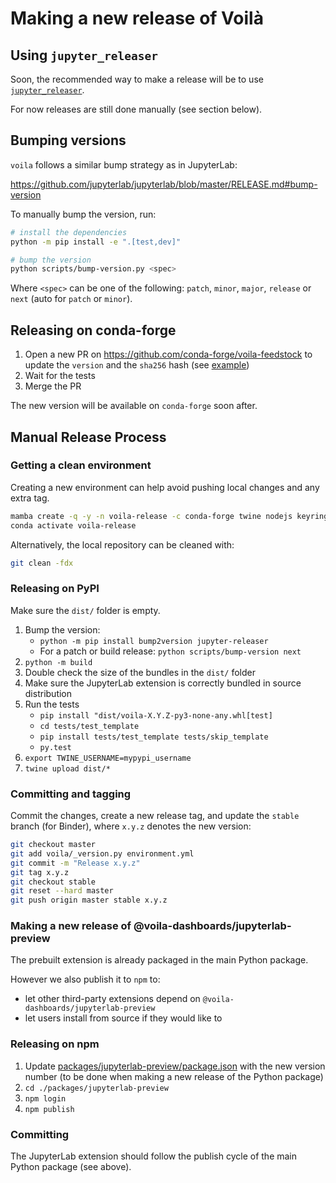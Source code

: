 # Making a new release of Voilà

## Using `jupyter_releaser`

Soon, the recommended way to make a release will be to use [`jupyter_releaser`](https://github.com/jupyter-server/jupyter_releaser#typical-workflow).

For now releases are still done manually (see section below).

## Bumping versions

`voila` follows a similar bump strategy as in JupyterLab:

https://github.com/jupyterlab/jupyterlab/blob/master/RELEASE.md#bump-version

To manually bump the version, run:

```bash
# install the dependencies
python -m pip install -e ".[test,dev]"

# bump the version
python scripts/bump-version.py <spec>
```

Where `<spec>` can be one of the following: `patch`, `minor`, `major`, `release` or `next` (auto for `patch` or `minor`).

## Releasing on conda-forge

1. Open a new PR on https://github.com/conda-forge/voila-feedstock to update the `version` and the `sha256` hash (see [example](https://github.com/conda-forge/voila-feedstock/pull/23/files))
2. Wait for the tests
3. Merge the PR

The new version will be available on `conda-forge` soon after.

## Manual Release Process

### Getting a clean environment

Creating a new environment can help avoid pushing local changes and any extra tag.

```bash
mamba create -q -y -n voila-release -c conda-forge twine nodejs keyring pip matplotlib tornado jupyter-packaging jupyterlab build
conda activate voila-release
```

Alternatively, the local repository can be cleaned with:

```bash
git clean -fdx
```

### Releasing on PyPI

Make sure the `dist/` folder is empty.

1. Bump the version:
   - `python -m pip install bump2version jupyter-releaser`
   - For a patch or build release: `python scripts/bump-version next`
2. `python -m build`
3. Double check the size of the bundles in the `dist/` folder
4. Make sure the JupyterLab extension is correctly bundled in source distribution
5. Run the tests
   - `pip install "dist/voila-X.Y.Z-py3-none-any.whl[test]`
   - `cd tests/test_template`
   - `pip install tests/test_template tests/skip_template`
   - `py.test`
6. `export TWINE_USERNAME=mypypi_username`
7. `twine upload dist/*`

### Committing and tagging

Commit the changes, create a new release tag, and update the `stable` branch (for Binder), where `x.y.z` denotes the new version:

```bash
git checkout master
git add voila/_version.py environment.yml
git commit -m "Release x.y.z"
git tag x.y.z
git checkout stable
git reset --hard master
git push origin master stable x.y.z
```

### Making a new release of @voila-dashboards/jupyterlab-preview

The prebuilt extension is already packaged in the main Python package.

However we also publish it to `npm` to:

- let other third-party extensions depend on `@voila-dashboards/jupyterlab-preview`
- let users install from source if they would like to

### Releasing on npm

1. Update [packages/jupyterlab-preview/package.json](./packages/jupyterlab-preview/package.json) with the new version number (to be done when making a new release of the Python package)
2. `cd ./packages/jupyterlab-preview`
3. `npm login`
4. `npm publish`

### Committing

The JupyterLab extension should follow the publish cycle of the main Python package (see above).

